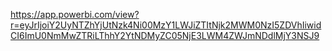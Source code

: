 https://app.powerbi.com/view?r=eyJrIjoiY2UyNTZhYjUtNzk4Ni00MzY1LWJiZTItNjk2MWM0NzI5ZDVhIiwidCI6ImU0NmMwZTRiLThhY2YtNDMyZC05NjE3LWM4ZWJmNDdlMjY3NSJ9